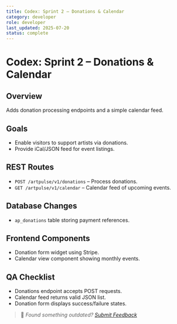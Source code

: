 ```yaml
---
title: Codex: Sprint 2 – Donations & Calendar
category: developer
role: developer
last_updated: 2025-07-20
status: complete
---
```

# Codex: Sprint 2 – Donations & Calendar

## Overview
Adds donation processing endpoints and a simple calendar feed.

## Goals
- Enable visitors to support artists via donations.
- Provide iCal/JSON feed for event listings.

## REST Routes
- `POST /artpulse/v1/donations` – Process donations.
- `GET /artpulse/v1/calendar` – Calendar feed of upcoming events.

## Database Changes
- `ap_donations` table storing payment references.

## Frontend Components
- Donation form widget using Stripe.
- Calendar view component showing monthly events.

## QA Checklist
- Donations endpoint accepts POST requests.
- Calendar feed returns valid JSON list.
- Donation form displays success/failure states.

> 💬 *Found something outdated? [Submit Feedback](feedback.md)*
